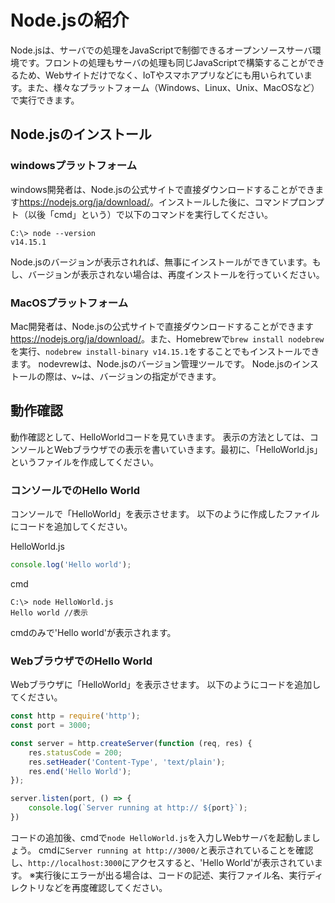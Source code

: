# Node.jsの紹介
<!-- もう少し追加 -->
Node.jsは、サーバでの処理をJavaScriptで制御できるオープンソースサーバ環境です。フロントの処理もサーバの処理も同じJavaScriptで構築することができるため、Webサイトだけでなく、IoTやスマホアプリなどにも用いられています。また、様々なプラットフォーム（Windows、Linux、Unix、MacOSなど）で実行できます。

## Node.jsのインストール

### windowsプラットフォーム

windows開発者は、Node.jsの公式サイトで直接ダウンロードすることができます<https://nodejs.org/ja/download/>。インストールした後に、コマンドプロンプト（以後「cmd」という）で以下のコマンドを実行してください。

```shell
C:\> node --version
v14.15.1
```

Node.jsのバージョンが表示されれば、無事にインストールができています。もし、バージョンが表示されない場合は、再度インストールを行っていください。

### MacOSプラットフォーム

Mac開発者は、Node.jsの公式サイトで直接ダウンロードすることができます<https://nodejs.org/ja/download/>。また、Homebrewで`brew install nodebrew`を実行、`nodebrew install-binary v14.15.1`をすることでもインストールできます。
nodevrewは、Node.jsのバージョン管理ツールです。
Node.jsのインストールの際は、v~は、バージョンの指定ができます。

## 動作確認

動作確認として、HelloWorldコードを見ていきます。
表示の方法としては、コンソールとWebブラウザでの表示を書いていきます。最初に、「HelloWorld.js」というファイルを作成してください。

### コンソールでのHello World

コンソールで「HelloWorld」を表示させます。
以下のように作成したファイルにコードを追加してください。

HelloWorld.js

```JavaScript
console.log('Hello world');
```

cmd

```shell
C:\> node HelloWorld.js
Hello world //表示
```

cmdのみで'Hello world'が表示されます。

### WebブラウザでのHello World

Webブラウザに「HelloWorld」を表示させます。
以下のようにコードを追加してください。

```JavaScript
const http = require('http');
const port = 3000;

const server = http.createServer(function (req, res) {
    res.statusCode = 200;
    res.setHeader('Content-Type', 'text/plain');
    res.end('Hello World');
});

server.listen(port, () => {
    console.log(`Server running at http:// ${port}`);
})
```

コードの追加後、cmdで`node HelloWorld.js`を入力しWebサーバを起動しましょう。
cmdに`Server running at http://3000/`と表示されていることを確認し、`http://localhost:3000`にアクセスすると、'Hello World'が表示されています。
※実行後にエラーが出る場合は、コードの記述、実行ファイル名、実行ディレクトリなどを再度確認してください。
